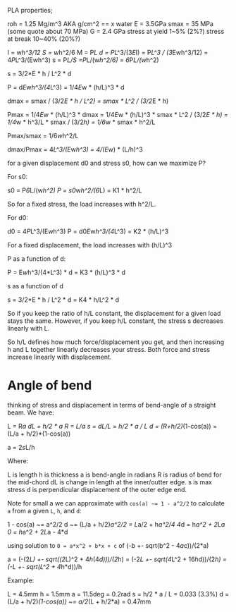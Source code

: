

PLA properties;

roh = 1.25 Mg/m^3 AKA g/cm^2 == x water
E = 3.5GPa
smax = 35 MPa (some quote about 70 MPa)
G = 2.4 GPa
stress at yield 1~5% (2%?)
stress at break 10~40% (20%?)


I = w*h^3/12
S = w*h^2/6
M = P*L
d = P*L^3/(3*E*I) = P*L^3 / (3*E*w*h^3/12) = 4*P*L^3/(E*w*h^3)
s = P*L/S =P*L/(w*h^2/6) = 6*P*L/(w*h^2)

s = 3/2*E * h / L^2 * d

P = d*E*w*h^3/(4*L^3) = 1/4*E*w * (h/L)^3 * d


dmax = smax / (3/2*E * h / L^2) = smax * L^2 / (3/2*E * h)

Pmax = 1/4*E*w * (h/L)^3 * dmax
     = 1/4*E*w * (h/L)^3 * smax * L^2 / (3/2*E * h)
     = 1/4*w * h^3/L * smax / (3/2*h)
     = 1/6*w * smax * h^2/L
     
Pmax/smax = 1/6*w*h^2/L
  
dmax/Pmax = 4*L^3/(E*w*h^3) = 4/(E*w) * (L/h)^3

for a given displacement d0 and stress s0, how can we maximize P?


For s0:

s0 = P*6*L/(w*h^2)
P = s0*w*h^2/(6*L) = K1 * h^2/L

So for a fixed stress, the load increases with h^2/L.

For d0:

d0 = 4*P*L^3/(E*w*h^3)
P = d0*E*w*h^3/(4*L^3) = K2 * (h/L)^3

For a fixed displacement, the load increases with (h/L)^3


P as a function of d:

P = E*w*h^3/(4*L^3) * d = K3 * (h/L)^3 * d

s as a function of d

s = 3/2*E * h / L^2 * d = K4 * h/L^2 * d

So if you keep the ratio of h/L constant, the displacement for a given load
stays the same. However, if you keep h/L constant, the stress s decreases
linearly with L.

So h/L defines how much force/displacement you get, and then increasing h and
L together linearly decreases your stress. Both force and stress increase
linearly with displacement.


# Angle of bend

thinking of stress and displacement in terms of bend-angle of a straight beam. We have:

  L = R*a
  dL = h/2 * a
  R = L/a
  s = dL/L = h/2 * a / L
  d = (R+h/2)*(1-cos(a)) = (L/a + h/2)*(1-cos(a))
  
  a = 2*s*L/h
  
Where:

  L is length
  h is thickness
  a is bend-angle in radians
  R is radius of bend for the mid-chord
  dL is change in length at the inner/outter edge.
  s is max stress
  d is perpendicular displacement of the outer edge end.
  
Note for small a we can approximate with `cos(a) ~= 1 - a^2/2` to calculate `a`
from a given `L`, `h`, and `d`:
  
  1 - cos(a) ~= a^2/2
  d ~= (L/a + h/2)*a^2/2
     = L*a/2 + h*a^2/4
  4*d = h*a^2 + 2*L*a
  0 = h*a^2 + 2*L*a - 4*d
  
using solution to `0 = a*x^2 + b*x + c` of (-b +- sqrt(b^2 - 4*a*c))/(2*a)
  
  a = (-(2*L) +- sqrt((2*L)^2 + 4*h*(4*d)))/(2*h)
    = (-2*L +- sqrt(4*L^2 + 16*h*d))/(2*h)
    = (-L +- sqrt(L^2 + 4*h*d))/h

Example:

  L = 4.5mm
  h = 1.5mm
  a = 11.5deg = 0.2rad
  s = h/2 * a / L = 0.033 (3.3%)
  d = (L/a + h/2)*(1-cos(a)) ~= a/2*(L + h/2*a) = 0.47mm


